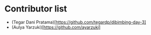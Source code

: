 # Contributor list

- (Tegar Dani Pratama)[https://github.com/tegardp/dibimbing-day-3]
- (Aulya Yarzuki)[https://github.com/ayarzuki]